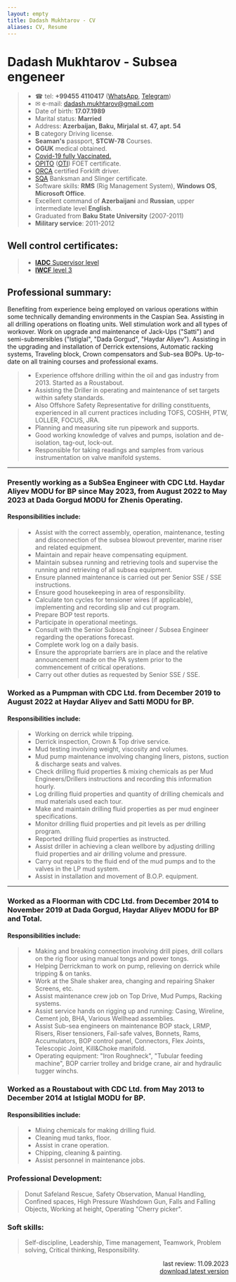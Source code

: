 ```yaml
---
layout: empty
title: Dadash Mukhtarov - CV
aliases: CV, Resume
---
```

# Dadash Mukhtarov - Subsea engeneer
> - ☎ tel: **+99455 4110417** ([WhatsApp](http://wa.me/994554110417), [Telegram](https://t.me/rapatar))
> - ✉ e-mail: dadash.mukhtarov@gmail.com
> - Date of birth: **17.07.1989**
> - Marital status: **Married**
> - Address: **Azerbaijan, Baku, Mirjalal st. 47, apt. 54**
> - **B** category Driving license.
> - **Seaman's** passport, **STCW-78** Courses.
> - **OGUK** medical obtained.
> - [Covid-19 fully Vaccinated.](https://www.rapatar.eu.org/files/covid-19_vaccination_card.pdf)
> - [OPITO](https://opito.com/) ([OTI](http://www.oti.az/)) FOET certificate.
> - [ORCA](https://orcaoffshore.org/) certified Forklift driver.
> - [SQA](https://sqagroup.az/) Banksman and Slinger certificate.
> - Software skills: **RMS** (Rig Management System), **Windows OS**, **Microsoft Office**.
> - Excellent command of **Azerbaijani** and **Russian**, upper intermediate level **English**.
> - Graduated from **Baku State University** (2007-2011)
> - **Military service**: 2011-2012
## Well control certificates:
> - [**IADC** Supervisor level](https://www.rapatar.eu.org/files/iadc.pdf)
> - [**IWCF** level 3](https://www.rapatar.eu.org/files/iwcf.pdf)

## Professional summary:
Benefiting from experience being employed on various operations within some technically demanding environments in the Caspian Sea. Assisting in all drilling operations on floating units. Well stimulation work and all types of workover. Work on upgrade and maintenance of Jack-Ups ("Satti") and semi-submersibles ("Istiglal", "Dada Gorgud", "Haydar Aliyev"). Assisting in the upgrading and installation of Derrick extensions, Automatic racking systems, Traveling block, Crown compensators and Sub-sea BOPs. Up-to-date on all training courses and professional exams.
> - Experience offshore drilling within the oil and gas industry from 2013. Started as a Roustabout.
> - Assisting the Driller in operating and maintenance of set targets within safety standards.
> - Also Offshore Safety Representative for drilling constituents, experienced in all current practices including TOFS, COSHH, PTW, LOLLER, FOCUS, JRA.
> - Planning and measuring site run pipework and supports.
> - Good working knowledge of valves and pumps, isolation and de-isolation, tag-out, lock-out.
> - Responsible for taking readings and samples from various instrumentation on valve manifold systems.

---
### Presently working as a SubSea Engineer with CDC Ltd. Haydar Aliyev MODU for BP since May 2023, from August 2022 to May 2023 at Dada Gorgud MODU for Zhenis Operating.
#### Responsibilities include:
> - Assist with the correct assembly, operation, maintenance, testing and disconnection of the subsea blowout preventer, marine riser and related equipment.
> - Maintain and repair heave compensating equipment.
> - Maintain subsea running and retrieving tools and supervise the running and retrieving of all subsea equipment.
> - Ensure planned maintenance is carried out per Senior SSE / SSE instructions.
> - Ensure good housekeeping in area of responsibility.
> - Calculate ton cycles for tensioner wires (if applicable), implementing and recording slip and cut program.
> - Prepare BOP test reports.
> - Participate in operational meetings.
> - Consult with the Senior Subsea Engineer / Subsea Engineer regarding the operations forecast.
> - Complete work log on a daily basis.
> - Ensure the appropriate barriers are in place and the relative announcement made on the PA system prior to the commencement of critical operations.
> - Carry out other duties as requested by Senior SSE / SSE.

### Worked as a Pumpman with CDC Ltd. from December 2019 to August 2022 at Haydar Aliyev and Satti MODU for BP.
#### Responsibilities include:
> - Working on derrick while tripping.
> - Derrick inspection, Crown & Top drive service.
> - Mud testing involving weight, viscosity and volumes.
> - Mud pump maintenance involving changing liners, pistons, suction & discharge seats and valves.
> - Check drilling fluid properties & mixing chemicals as per Mud Engineers/Drillers instructions and recording this information hourly.
> - Log drilling fluid properties and quantity of drilling chemicals and mud materials used each tour.
> - Make and maintain drilling fluid properties as per mud engineer specifications.
> - Monitor drilling fluid properties and pit levels as per drilling program.
> - Reported drilling fluid properties as instructed.
> - Assist driller in achieving a clean wellbore by adjusting drilling fluid properties and air drilling volume and pressure.
> - Carry out repairs to the fluid end of the mud pumps and to the valves in the LP mud system.
> - Assist in installation and movement of B.O.P. equipment.

---
### Worked as a Floorman with CDC Ltd. from December 2014 to November 2019 at Dada Gorgud, Haydar Aliyev MODU for BP and Total.
#### Responsibilities include:
> - Making and breaking connection involving drill pipes, drill collars on the rig floor using manual tongs and power tongs.
> - Helping Derrickman to work on pump, relieving on derrick while tripping & on tanks.
> - Work at the Shale shaker area, changing and repairing Shaker Screens, etc.
> - Assist maintenance crew job on Top Drive, Mud Pumps, Racking systems.
> - Assist service hands on rigging up and running: Casing, Wireline, Cement job, BHA, Various Wellhead assemblies.
> - Assist Sub-sea engineers on maintenance BOP stack, LRMP, Risers, Riser tensioners, Fail-safe valves, Bonnets, Rams, Accumulators, BOP control panel, Connectors, Flex Joints, Telescopic Joint, Kill&Choke manifold.
> - Operating equipment: "Iron Roughneck", "Tubular feeding machine", BOP carrier trolley and bridge crane, air and hydraulic tugger winchs.

### Worked as a Roustabout with CDC Ltd. from May 2013 to December 2014 at Istiglal MODU for BP.
#### Responsibilities include:
> - Mixing chemicals for making drilling fluid.
> - Cleaning mud tanks, floor.
> - Assist in crane operation.
> - Chipping, cleaning & painting.
> - Assist personnel in maintenance jobs.

### Professional Development:
> Donut Safeland Rescue, Safety Observation, Manual Handling, Confined spaces, High Pressure Washdown Gun, Falls and Falling Objects, Working at height, Operating "Cherry picker".

### Soft skills:
> Self-discipline, Leadership, Time management, Teamwork, Problem solving, Critical thinking, Responsibility.

<div align="right">last review: 11.09.2023</div>

<div align="right">
  <a href="https://rapatar.eu.org/files/Dadash_Mukhtarov_CV.pdf">download latest version</a>
</div>
